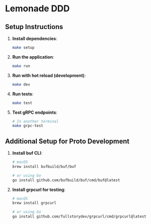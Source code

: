 # Lemonade DDD

## Setup Instructions

1. **Install dependencies**:
   ```bash
   make setup
   ```

2. **Run the application**:
   ```bash
   make run
   ```

3. **Run with hot reload (development)**:
   ```bash
   make dev
   ```

4. **Run tests**:
   ```bash
   make test
   ```

5. **Test gRPC endpoints**:
   ```bash
   # In another terminal
   make grpc-test
   ```

## Additional Setup for Proto Development

1. **Install buf CLI**:
   ```bash
   # macOS
   brew install bufbuild/buf/buf

   # or using Go
   go install github.com/bufbuild/buf/cmd/buf@latest
   ```

2. **Install grpcurl for testing**:
   ```bash
   # macOS
   brew install grpcurl

   # or using Go
   go install github.com/fullstorydev/grpcurl/cmd/grpcurl@latest
   ```
